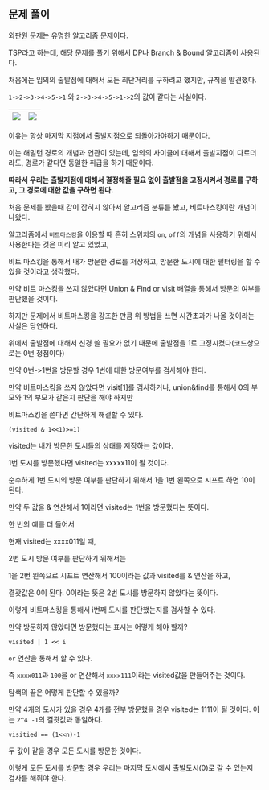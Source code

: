 ## 문제 풀이

외판원 문제는 유명한 알고리즘 문제이다.

TSP라고 하는데, 해당 문제를 풀기 위해서 DP나 Branch & Bound 알고리즘이 사용된다.

처음에는 임의의 출발점에 대해서 모든 최단거리를 구하려고 했지만, 규칙을 발견했다.

`1->2->3->4->5->1` 와 `2->3->4->5->1->2`의 값이 같다는 사실이다.

![](https://blog.kakaocdn.net/dn/dQyODT/btsEFSoT3hH/6OWBUCb9w4LdyAKtVyCGOK/img.png)|![](https://blog.kakaocdn.net/dn/kV0jY/btsEE1s91Eq/vtKN0YDHM6HkoHSUAIxFp0/img.png)
---|---|


이유는 항상 마지막 지점에서 출발지점으로 되돌아가야하기 때문이다.

이는 해밀턴 경로의 개념과 연관이 있는데, 임의의 사이클에 대해서 출발지점이 다르더라도, 경로가 같다면 동일한 취급을 하기 때문이다.

**따라서 우리는 출발지점에 대해서 결정해줄 필요 없이 출발점을 고정시켜서 경로를 구하고, 그 경로에 대한 값을 구하면 된다.**

처음 문제를 봤을때 감이 잡히지 않아서 알고리즘 분류를 봤고, 비트마스킹이란 개념이 나왔다.

알고리즘에서 `비트마스킹`을 이용할 때 흔히 스위치의 `on`, `off`의 개념을 사용하기 위해서 사용한다는 것은 미리 알고 있었고,

비트 마스킹을 통해서 내가 방문한 경로를 저장하고, 방문한 도시에 대한 필터링을 할 수 있을 것이라고 생각했다.

만약 비트 마스킹을 쓰지 않았다면 Union & Find or visit 배열을 통해서 방문의 여부를 판단했을 것이다. 

하지만 문제에서 비트마스킹을 강조한 만큼 위 방법을 쓰면 시간초과가 나올 것이라는 사실은 당연하다.

위에서 출발점에 대해서 신경 쓸 필요가 없기 때문에 출발점을 1로 고정시켰다(코드상으로는 0번 정점이다)

만약 0번->1번을 방문할 경우 1번에 대한 방문여부를 검사해야 한다.

만약 비트마스킹을 쓰지 않았다면 visit[1]를 검사하거나, union&find를 통해서 0의 부모와 1의 부모가 같은지 판단을 해야 하지만

비트마스킹을 쓴다면 간단하게 해결할 수 있다.

```
(visited & 1<<1)>=1)
```

visited는 내가 방문한 도시들의 상태를 저장하는 값이다.

1번 도시를 방문했다면 visited는 xxxxx11이 될 것이다.

순수하게 1번 도시의 방문 여부를 판단하기 위해서 1을 1번 왼쪽으로 시프트 하면 10이 된다.

만약 두 값을 & 연산해서 1이라면 visited는 1번을 방문했다는 뜻이다.

한 번의 예를 더 들어서

현재 visited는 xxxx011일 때,

2번 도시 방문 여부를 판단하기 위해서는

1을 2번 왼쪽으로 시프트 연산해서 100이라는 값과 visited를 & 연산을 하고,

결괏값은 0이 된다. 0이라는 뜻은 2번 도시를 방문하지 않았다는 뜻이다.

이렇게 비트마스킹을 통해서 i번째 도시를 판단했는지를 검사할 수 있다.

만약 방문하지 않았다면 방문했다는 표시는 어떻게 해야 할까?

```
visited | 1 << i
```

`or` 연산을 통해서 할 수 있다.

즉 `xxxx011`과 `100`을 or 연산해서 `xxxx111`이라는 visited값을 만들어주는 것이다.

탐색의 끝은 어떻게 판단할 수 있을까?

만약 4개의 도시가 있을 경우 4개를 전부 방문했을 경우 visited는 1111이 될 것이다. 이는 `2^4 -1`의 결괏값과 동일하다.

```
visitied == (1<<n)-1
```

두 값이 같을 경우 모든 도시를 방문한 것이다.

이렇게 모든 도시를 방문할 경우 우리는 마지막 도시에서 출발도시(0)로 갈 수 있는지 검사를 해줘야 한다.